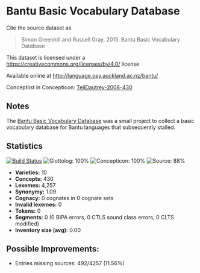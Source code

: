 # Bantu Basic Vocabulary Database

Cite the source dataset as

> Simon Greenhill and Russell Gray, 2015. Bantu Basic Vocabulary Database

This dataset is licensed under a https://creativecommons.org/licenses/by/4.0/ license

Available online at http://language.psy.auckland.ac.nz/bantu/

Conceptlist in Concepticon: [TeilDautrey-2008-430](http://concepticon.clld.org/contributions/TeilDautrey-2008-430)

## Notes

The [Bantu Basic Vocabulary Database](https://abvd.shh.mpg.de/bantu) was a small project to collect a basic vocabulary database for Bantu languages that subsequently stalled.



## Statistics


[![Build Status](https://travis-ci.org/lexibank/bantubvd.svg?branch=master)](https://travis-ci.org/lexibank/bantubvd)
![Glottolog: 100%](https://img.shields.io/badge/Glottolog-100%25-brightgreen.svg "Glottolog: 100%")
![Concepticon: 100%](https://img.shields.io/badge/Concepticon-100%25-brightgreen.svg "Concepticon: 100%")
![Source: 88%](https://img.shields.io/badge/Source-88%25-yellowgreen.svg "Source: 88%")

- **Varieties:** 10
- **Concepts:** 430
- **Lexemes:** 4,257
- **Synonymy:** 1.09
- **Cognacy:** 0 cognates in 0 cognate sets
- **Invalid lexemes:** 0
- **Tokens:** 0
- **Segments:** 0 (0 BIPA errors, 0 CTLS sound class errors, 0 CLTS modified)
- **Inventory size (avg):** 0.00

## Possible Improvements:



- Entries missing sources: 492/4257 (11.56%)